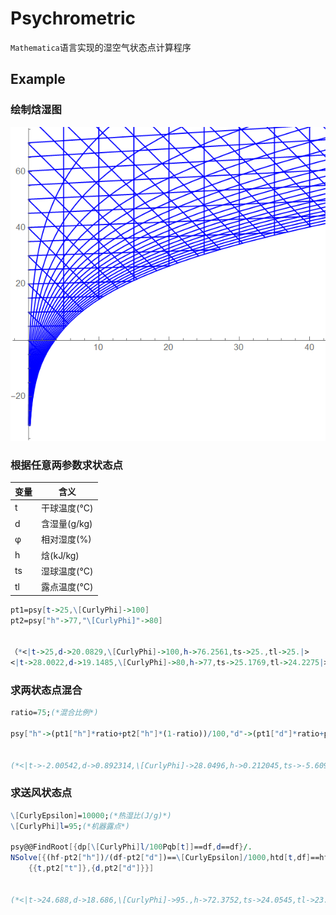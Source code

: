 # Psychrometric

`Mathematica`语言实现的湿空气状态点计算程序

## Example

### 绘制焓湿图

![焓湿图](psychometric.png)

### 根据任意两参数求状态点

| 变量 |     含义     |
| ---- | ------------ |
| t    | 干球温度(°C) |
| d    | 含湿量(g/kg) |
| φ    | 相对湿度(%)  |
| h    | 焓(kJ/kg)    |
| ts   | 湿球温度(°C) |
| tl   | 露点温度(°C) |

```Mathematica
pt1=psy[t->25,\[CurlyPhi]->100]
pt2=psy["h"->77,"\[CurlyPhi]"->80]


（*<|t->25,d->20.0829,\[CurlyPhi]->100,h->76.2561,ts->25.,tl->25.|>
<|t->28.0022,d->19.1485,\[CurlyPhi]->80,h->77,ts->25.1769,tl->24.2275|>*)
```

### 求两状态点混合

```Mathematica
ratio=75;(*混合比例*)

psy["h"->(pt1["h"]*ratio+pt2["h"]*(1-ratio))/100,"d"->(pt1["d"]*ratio+pt2["d"]*(1-ratio))/100]


(*<|t->-2.00542,d->0.892314,\[CurlyPhi]->28.0496,h->0.212045,ts->-5.6097,tl->-16.4011|>*)
```

### 求送风状态点

```Mathematica
\[CurlyEpsilon]=10000;(*热湿比(J/g)*)
\[CurlyPhi]l=95;(*机器露点*)

psy@@FindRoot[{dp[\[CurlyPhi]l/100Pqb[t]]==df,d==df}/.
NSolve[{(hf-pt2["h"])/(df-pt2["d"])==\[CurlyEpsilon]/1000,htd[t,df]==hf},{hf,df}][[1]],
	{{t,pt2["t"]},{d,pt2["d"]}}]


(*<|t->24.688,d->18.686,\[CurlyPhi]->95.,h->72.3752,ts->24.0545,tl->23.8324|>*)
```